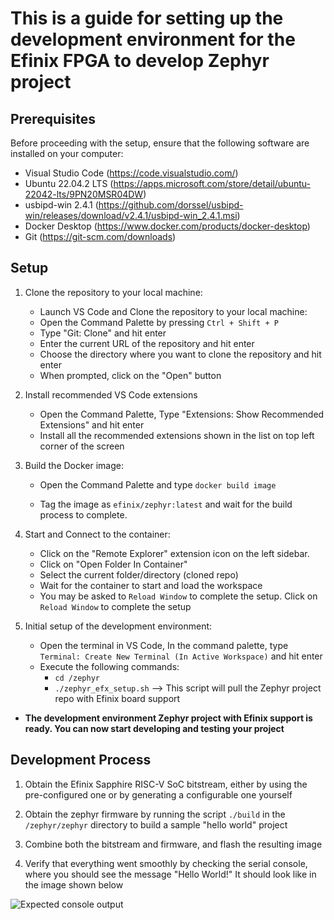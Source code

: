 This is a guide for setting up the development environment for the Efinix FPGA to develop Zephyr project
==================================================

Prerequisites
--------------

Before proceeding with the setup, ensure that the following software are installed on your computer:


- Visual Studio Code (https://code.visualstudio.com/)
- Ubuntu 22.04.2 LTS (https://apps.microsoft.com/store/detail/ubuntu-22042-lts/9PN20MSR04DW)
- usbipd-win 2.4.1 (https://github.com/dorssel/usbipd-win/releases/download/v2.4.1/usbipd-win_2.4.1.msi)
- Docker Desktop (https://www.docker.com/products/docker-desktop)
- Git (https://git-scm.com/downloads)

Setup
------

1. Clone the repository to your local machine:

    - Launch VS Code and Clone the repository to your local machine:
    - Open the Command Palette by pressing `Ctrl + Shift + P`
    - Type "Git: Clone" and hit enter
    -  Enter the current URL of the repository and hit enter
    - Choose the directory where you want to clone the repository and hit enter
    - When prompted, click on the "Open" button

2. Install recommended VS Code extensions

    - Open the Command Palette, Type "Extensions: Show Recommended Extensions" and hit enter
    - Install all the recommended extensions shown in the list on top left corner of the screen

3. Build the Docker image:

    - Open the Command Palette and type `docker build image`

    - Tag the image as `efinix/zephyr:latest` and wait for the build process to complete.

4. Start and Connect to the container:

    - Click on the "Remote Explorer" extension icon on the left sidebar.
    - Click on "Open Folder In Container"
    - Select the current folder/directory (cloned repo)
    - Wait for the container to start and load the workspace
    - You may be asked to `Reload Window` to complete the setup. Click on `Reload Window` to complete the setup

5. Initial setup of the development environment:

    - Open the terminal in VS Code, In the command palette, type `Terminal: Create New Terminal (In Active Workspace)` and hit enter
    - Execute the following commands:
        - `cd /zephyr`
        - `./zephyr_efx_setup.sh` --> This script will pull the Zephyr project repo with Efinix board support

- **The development environment Zephyr project with Efinix support is ready. You can now start developing and testing your project**

Development Process
--------------------
1. Obtain the Efinix Sapphire RISC-V SoC bitstream, either by using the pre-configured one or by generating a configurable one yourself

2. Obtain the zephyr firmware by running the script `./build` in the `/zephyr/zephyr` directory to build a sample "hello world" project

3. Combine both the bitstream and firmware, and flash the resulting image

4. Verify that everything went smoothly by checking the serial console, where you should see the message "Hello World!" It should look like in the image shown below

![Expected console output](docs/images/boot_banner_hello_world.png "expected console output")






